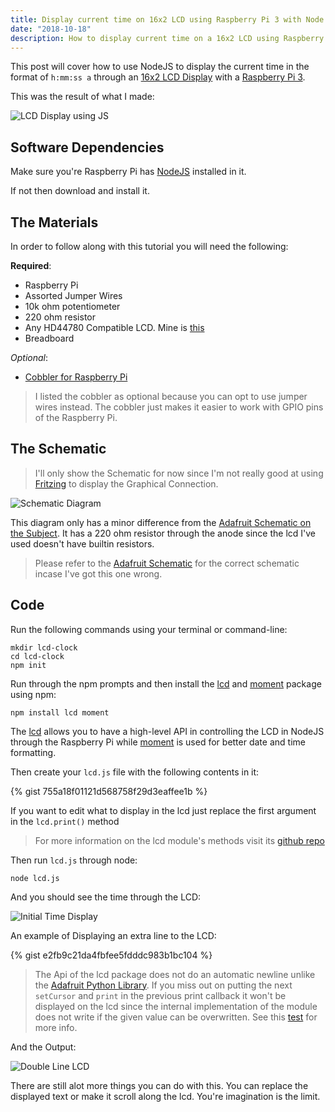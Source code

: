 ```yaml
---
title: Display current time on 16x2 LCD using Raspberry Pi 3 with Node.JS
date: "2018-10-18"
description: How to display current time on a 16x2 LCD using Raspberry Pi 3 with Node.JS
---
```


This post will cover how to use NodeJS to display the current time in the format of `h:mm:ss a` through an [16x2 LCD Display][2] with a [Raspberry Pi 3][3].

This was the result of what I made:

![LCD Display using JS](/lcd_time_extra.JPG)

## Software Dependencies

Make sure you're Raspberry Pi has [NodeJS][nodejs] installed in it.

If not then download and install it.

## The Materials

In order to follow along with this tutorial you will need the following:

**Required**:

* Raspberry Pi 
* Assorted Jumper Wires 
* 10k ohm potentiometer
* 220 ohm resistor 
* Any HD44780 Compatible LCD. Mine is [this][this]
* Breadboard

*Optional*:

* [Cobbler for Raspberry Pi][cobbler] 

> I listed the cobbler as optional because you can opt to use jumper wires instead. The cobbler just makes it easier to work with GPIO pins of the Raspberry Pi.

## The Schematic

> I'll only show the Schematic for now since I'm not really good at using [Fritzing][fritzing] to display the Graphical Connection.

![Schematic Diagram](/schematic-lcd.jpg)

This diagram only has a minor difference from the [Adafruit Schematic on the Subject][adafruit-tutorial]. It has a 220 ohm resistor through the anode since the lcd I've used doesn't have builtin resistors.

> Please refer to the [Adafruit Schematic][adafruit-tutorial] for the correct schematic incase I've got this one wrong.

## Code

Run the following commands using your terminal or command-line:

    mkdir lcd-clock
    cd lcd-clock
    npm init

Run through the npm prompts and then install the [lcd][lcd-package] and [moment][moment] package using npm:

    npm install lcd moment

The [lcd][lcd-package] allows you to have a high-level API in controlling the LCD in NodeJS through the Raspberry Pi while [moment][moment] is used for better date and time formatting.

Then create your `lcd.js` file with the following contents in it:

{% gist 755a18f01121d568758f29d3eaffee1b %}

If you want to edit what to display in the lcd just replace the first argument in the `lcd.print()` method

> For more information on the lcd module's methods visit its [github repo][lcd-package]

Then run `lcd.js` through node:

    node lcd.js

And you should see the time through the LCD:

![Initial Time Display](/initial-display.JPG)

An example of Displaying an extra line to the LCD:

{% gist e2fb9c21da4fbfee5fdddc983b1bc104 %}

> The Api of the lcd package does not do an automatic newline unlike the [Adafruit Python Library][adafruit-python]. If you miss out on putting the next `setCursor` and `print` in the previous print callback it won't be displayed on the lcd since the internal implementation of the module does not write if the given value can be overwritten. See this [test][test] for more info.

And the Output:

![Double Line LCD](/two-lines-lcd.JPG)

There are still alot more things you can do with this. You can replace the displayed text or make it scroll along the lcd. You're imagination is the limit.

[1]: https://rxjs-dev.firebaseapp.com/
[2]: https://www.amazon.com/TC1602A-09T-Compatible-Backlight-Adafruit-Raspberry/dp/B07BV14Y4D?SubscriptionId=AKIAILSHYYTFIVPWUY6Q&tag=duckduckgo-d-20&linkCode=xm2&camp=2025&creative=165953&creativeASIN=B07BV14Y4D
[3]: https://www.raspberrypi.org/products/raspberry-pi-3-model-b/
[cobbler]: https://www.adafruit.com/product/2028
[adafruit-tutorial]: https://learn.adafruit.com/assets/1757
[fritzing]: http://fritzing.org/home/
[lcd-package]: https://github.com/fivdi/lcd
[moment]: https://momentjs.com/
[8x1-display]: https://www.amazon.com/8x1-Character-LCD-STN-Blue/dp/B01GK6YJOU
[nodejs]: https://nodejs.org/en/
[adafruit-python]: https://github.com/adafruit/Adafruit_Python_CharLCD
[this]: https://www.buydisplay.com/default/character-16x2-blue-lcd-display-module-hd44780-white-on-blue
[test]: https://github.com/fivdi/lcd/blob/master/test/print-large-strings.js
